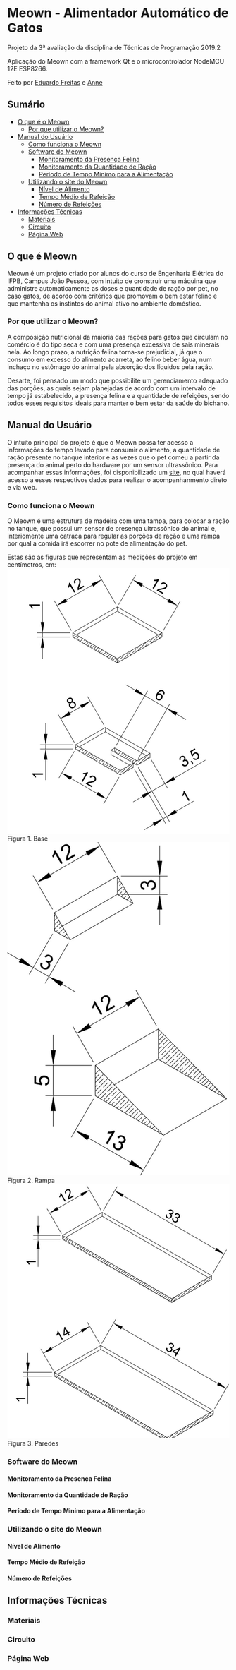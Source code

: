 # Meown - Alimentador Automático de Gatos


Projeto da 3ª avaliação da disciplina de Técnicas de Programação 2019.2

Aplicação do Meown com a framework Qt e o microcontrolador NodeMCU 12E ESP8266.

Feito por [Eduardo Freitas](https://github.com/EduFreit4s) e [Anne](https://github.com/AnneSaint)

## Sumário 
* [O que é o Meown](https://github.com/AnneSaint/Meown/blob/master/README.md#o-que-%C3%A9-meown)
  * [Por que utilizar o Meown?](https://github.com/AnneSaint/Meown/blob/master/README.md#por-que-utilizar-o-meown)
* [Manual do Usuário](https://github.com/AnneSaint/Meown/blob/master/README.md#manual-do-usu%C3%A1rio)
  * [Como funciona o Meown](https://github.com/AnneSaint/Meown/blob/master/README.md#como-funciona-o-meown)
  * [Software do Meown](https://github.com/AnneSaint/Meown/blob/master/README.md#software-do-meown)
    * [Monitoramento da Presença Felina](https://github.com/AnneSaint/Meown/blob/master/README.md#monitoramento-da-presen%C3%A7a-felina)
    * [Monitoramento da Quantidade de Ração](https://github.com/AnneSaint/Meown/blob/master/README.md#monitoramento-da-quantidade-de-ra%C3%A7%C3%A3o)
    * [Período de Tempo Minimo para a Alimentação](https://github.com/AnneSaint/Meown/blob/master/README.md#per%C3%ADodo-de-tempo-minimo-para-a-alimenta%C3%A7%C3%A3o)
  * [Utilizando o site do Meown](https://github.com/AnneSaint/Meown/blob/master/README.md#utilizando-o-site-do-meown)
    * [Nível de Alimento](https://github.com/AnneSaint/Meown/blob/master/README.md#n%C3%ADvel-de-alimento)
    * [Tempo Médio de Refeição](https://github.com/AnneSaint/Meown/blob/master/README.md#tempo-m%C3%A9dio-de-refei%C3%A7%C3%A3o)
    * [Número de Refeições](https://github.com/AnneSaint/Meown/blob/master/README.md#n%C3%BAmero-de-refei%C3%A7%C3%B5es)
* [Informações Técnicas](https://github.com/AnneSaint/Meown/blob/master/README.md#informa%C3%A7%C3%B5es-t%C3%A9cnicas)
  * [Materiais](https://github.com/AnneSaint/Meown/blob/master/README.md#materiais)
  * [Circuito](https://github.com/AnneSaint/Meown/blob/master/README.md#circuito)
  * [Página Web](https://github.com/AnneSaint/Meown/blob/master/README.md#p%C3%A1gina-web)


## O que é Meown
Meown é um projeto criado por alunos do curso de Engenharia Elétrica do IFPB, Campus João Pessoa, com intuito de cronstruir uma máquina que administre automaticamente as doses e quantidade de ração por pet, no caso gatos, de acordo com critérios que promovam o bem estar felino e que mantenha os instintos do animal ativo no ambiente doméstico. 
### Por que utilizar o Meown?
A composição nutricional da maioria das rações para gatos que circulam no comércio é do tipo seca e com uma presença excessiva de sais minerais nela. Ao longo prazo, a nutrição felina torna-se prejudicial, já que o consumo em excesso do alimento acarreta, ao felino beber água, num inchaço no estômago do animal pela absorção dos líquidos pela ração.

Desarte, foi pensado um modo que possibilite um gerenciamento adequado das porções, as quais sejam planejadas de acordo com um intervalo de tempo já estabelecido, a presença felina e a quantidade de refeições, sendo todos esses requisitos ideais para manter o bem estar da saúde do bichano.
## Manual do Usuário
O intuito principal do projeto é que o Meown possa ter acesso a informações do tempo levado para consumir o alimento, a quantidade de ração presente no tanque interior e as vezes que o pet comeu a partir da presença do animal perto do hardware por um sensor ultrassônico. Para acompanhar essas informações, foi disponibilizado um [site](http://meown-engine.herokuapp.com/), no qual haverá acesso a esses respectivos dados para realizar o acompanhanmento direto e via web.
### Como funciona o Meown
O Meown é uma estrutura de madeira com uma tampa, para colocar a ração no tanque, que possui um sensor de presença ultrassônico do animal e, interiomente uma catraca para regular as porções de ração e uma rampa por qual a comida irá escorrer no pote de alimentação do pet.

Estas são as figuras que representam as medições do projeto em centímetros, cm:
![Figura 1. Base;](https://github.com/AnneSaint/Meown/blob/master/base.jpg)
Figura 1. Base
![Figura 2. Rampa](https://github.com/AnneSaint/Meown/blob/master/rampas.jpg)
Figura 2. Rampa
![Figura 3. Paredes](https://github.com/AnneSaint/Meown/blob/master/paredes.jpg)
Figura 3. Paredes
### Software do Meown
#### Monitoramento da Presença Felina
#### Monitoramento da Quantidade de Ração
#### Período de Tempo Minimo para a Alimentação
### Utilizando o site do Meown
#### Nível de Alimento
#### Tempo Médio de Refeição
#### Número de Refeições
## Informações Técnicas
### Materiais
### Circuito
### Página Web
